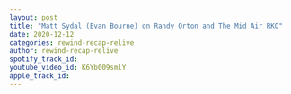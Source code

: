 ```yaml
---
layout: post
title: "Matt Sydal (Evan Bourne) on Randy Orton and The Mid Air RKO"
date: 2020-12-12
categories: rewind-recap-relive
author: rewind-recap-relive
spotify_track_id: 
youtube_video_id: K6Yb009smlY
apple_track_id: 
---
```

